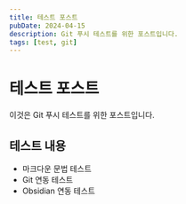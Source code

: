 ```yaml
---
title: 테스트 포스트
pubDate: 2024-04-15
description: Git 푸시 테스트를 위한 포스트입니다.
tags: [test, git]
---
```


# 테스트 포스트

이것은 Git 푸시 테스트를 위한 포스트입니다.

## 테스트 내용

- 마크다운 문법 테스트
- Git 연동 테스트
- Obsidian 연동 테스트 